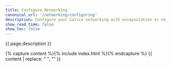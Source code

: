 ```yaml
---
title: Configure Networking
canonical_url: '/networking/configuring'
description: Configure your Calico networking with encapsulation or no encapsulation - either way, we've got you covered. 
show_read_time: false
show_toc: false
---
```


{{ page.description }}

{% capture content %}{% include index.html %}{% endcapture %}
{{ content | replace: "    ", "" }}
